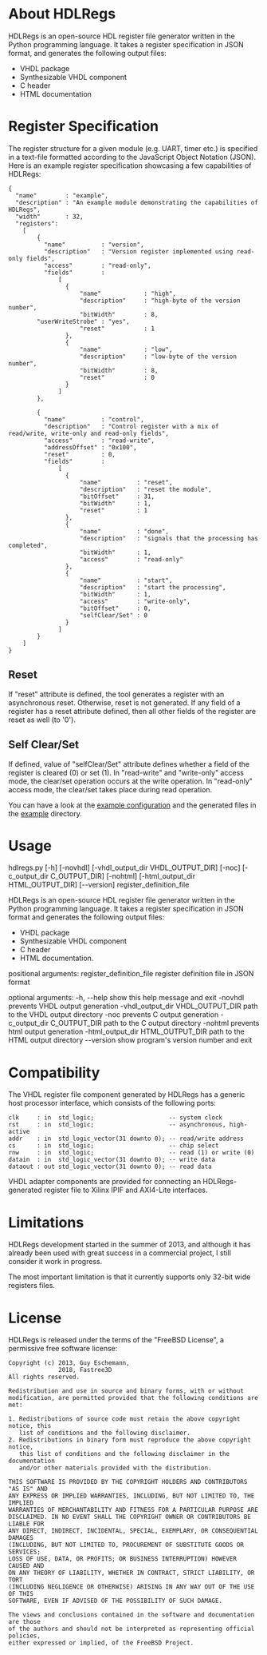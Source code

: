 About HDLRegs
=============

HDLRegs is an open-source HDL register file generator written in the Python programming language. It takes a register specification in JSON format, 
and generates the following output files:

  * VHDL package
  * Synthesizable VHDL component
  * C header
  * HTML documentation

Register Specification
======================

The register structure for a given module (e.g. UART, timer etc.) is specified in a text-file formatted according to the JavaScript Object Notation (JSON).
Here is an example register specification showcasing a few capabilities of HDLRegs:

    {
      "name"        : "example",
      "description" : "An example module demonstrating the capabilities of HDLRegs",
      "width"       : 32,
      "registers":
        [
            {
              "name"          : "version",
              "description"   : "Version register implemented using read-only fields",
              "access"        : "read-only",
              "fields"        :
                  [
                    {
                        "name"            : "high",
                        "description"     : "high-byte of the version number",
                        "bitWidth"        : 8,
			"userWriteStrobe" : "yes",
                        "reset"           : 1
                    },                            
                    {
                        "name"            : "low",
                        "description"     : "low-byte of the version number",
                        "bitWidth"        : 8,
                        "reset"           : 0                        
                    }
                  ]                        
            },
            
            {
              "name"          : "control",
              "description"   : "Control register with a mix of read/write, write-only and read-only fields",
              "access"        : "read-write",
              "addressOffset" : "0x100",
              "reset"         : 0,
              "fields"        :
                  [
                    {
                        "name"          : "reset",
                        "description"   : "reset the module",
                        "bitOffset"     : 31,
                        "bitWidth"      : 1,
                        "reset"         : 1
                    },
                    {
                        "name"          : "done",
                        "description"   : "signals that the processing has completed",
                        "bitWidth"      : 1,
                        "access"        : "read-only"
                    },                                      
                    {
                        "name"          : "start",
                        "description"   : "start the processing",
                        "bitWidth"      : 1,
                        "access"        : "write-only",
                        "bitOffset"     : 0,
                        "selfClear/Set" : 0
                    }                  
                  ]          
            }
        ]
    }    

Reset
-----
If "reset" attribute is defined, the tool generates a register with an asynchronous reset. Otherwise, reset is not generated. If any field of a register has a reset attribute defined, then all other fields of the register are reset as well (to '0').

Self Clear/Set
--------------
If defined, value of "selfClear/Set" attribute defines whether a field of the register is cleared (0) or set (1). In "read-write" and "write-only" access mode, the clear/set operation occurs at the write operation. In "read-only" access mode, the clear/set takes place during read operation.  

You can have a look at the [example configuration](example/example.json) and the generated files in the [example](example/) directory.

Usage
=====
hdlregs.py [-h] [-novhdl] [-vhdl_output_dir VHDL_OUTPUT_DIR] [-noc]
           [-c_output_dir C_OUTPUT_DIR] [-nohtml]
           [-html_output_dir HTML_OUTPUT_DIR] [--version]
           register_definition_file

HDLRegs is an open-source HDL register file generator written in the Python programming language. 
It takes a register specification in JSON format and generates the following output files:
 * VHDL package
 * Synthesizable VHDL component
 * C header
 * HTML documentation.

positional arguments:
  register_definition_file
                        register definition file in JSON format

optional arguments:
  -h, --help            show this help message and exit
  -novhdl               prevents VHDL output generation
  -vhdl_output_dir VHDL_OUTPUT_DIR
                        path to the VHDL output directory
  -noc                  prevents C output generation
  -c_output_dir C_OUTPUT_DIR
                        path to the C output directory
  -nohtml               prevents html output generation
  -html_output_dir HTML_OUTPUT_DIR
                        path to the HTML output directory
  --version             show program's version number and exit

Compatibility
=============

The VHDL register file component generated by HDLRegs has a generic host processor interface, which consists of the following ports:

    clk     : in  std_logic;                     -- system clock
    rst     : in  std_logic;                     -- asynchronous, high-active
    addr    : in  std_logic_vector(31 downto 0); -- read/write address
    cs      : in  std_logic;                     -- chip select
    rnw     : in  std_logic;                     -- read (1) or write (0)
    datain  : in  std_logic_vector(31 downto 0); -- write data
    dataout : out std_logic_vector(31 downto 0); -- read data
    
VHDL adapter components are provided for connecting an HDLRegs-generated register file to Xilinx IPIF and AXI4-Lite interfaces.

Limitations
===========

HDLRegs development started in the summer of 2013, and although it has already been used with great success in a commercial project, I still consider it work in progress.

The most important limitation is that it currently supports only 32-bit wide registers files.

License
=======

HDLRegs is released under the terms of the "FreeBSD License", a permissive free software license:

    Copyright (c) 2013, Guy Eschemann,
    	          2018, Fastree3D
    All rights reserved.
    
    Redistribution and use in source and binary forms, with or without
    modification, are permitted provided that the following conditions are met: 
    
    1. Redistributions of source code must retain the above copyright notice, this
       list of conditions and the following disclaimer. 
    2. Redistributions in binary form must reproduce the above copyright notice,
       this list of conditions and the following disclaimer in the documentation
       and/or other materials provided with the distribution. 
    
    THIS SOFTWARE IS PROVIDED BY THE COPYRIGHT HOLDERS AND CONTRIBUTORS "AS IS" AND
    ANY EXPRESS OR IMPLIED WARRANTIES, INCLUDING, BUT NOT LIMITED TO, THE IMPLIED
    WARRANTIES OF MERCHANTABILITY AND FITNESS FOR A PARTICULAR PURPOSE ARE
    DISCLAIMED. IN NO EVENT SHALL THE COPYRIGHT OWNER OR CONTRIBUTORS BE LIABLE FOR
    ANY DIRECT, INDIRECT, INCIDENTAL, SPECIAL, EXEMPLARY, OR CONSEQUENTIAL DAMAGES
    (INCLUDING, BUT NOT LIMITED TO, PROCUREMENT OF SUBSTITUTE GOODS OR SERVICES;
    LOSS OF USE, DATA, OR PROFITS; OR BUSINESS INTERRUPTION) HOWEVER CAUSED AND
    ON ANY THEORY OF LIABILITY, WHETHER IN CONTRACT, STRICT LIABILITY, OR TORT
    (INCLUDING NEGLIGENCE OR OTHERWISE) ARISING IN ANY WAY OUT OF THE USE OF THIS
    SOFTWARE, EVEN IF ADVISED OF THE POSSIBILITY OF SUCH DAMAGE.
    
    The views and conclusions contained in the software and documentation are those
    of the authors and should not be interpreted as representing official policies, 
    either expressed or implied, of the FreeBSD Project.
